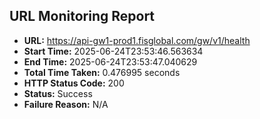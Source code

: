 ## URL Monitoring Report

- **URL:** https://api-gw1-prod1.fisglobal.com/gw/v1/health
- **Start Time:** 2025-06-24T23:53:46.563634
- **End Time:** 2025-06-24T23:53:47.040629
- **Total Time Taken:** 0.476995 seconds
- **HTTP Status Code:** 200
- **Status:** Success
- **Failure Reason:** N/A
